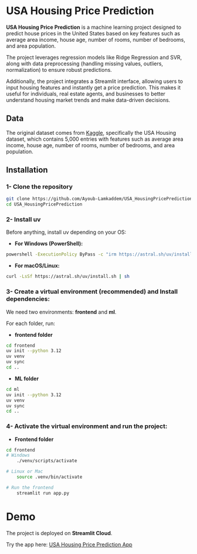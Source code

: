 # USA Housing Price Prediction

**USA Housing Price Prediction** is a machine learning project designed to predict house prices in the United States based on key features such as average area income, house age, number of rooms, number of bedrooms, and area population.

The project leverages regression models like Ridge Regression and SVR, along with data preprocessing (handling missing values, outliers, normalization) to ensure robust predictions.

Additionally, the project integrates a Streamlit interface, allowing users to input housing features and instantly get a price prediction. This makes it useful for individuals, real estate agents, and businesses to better understand housing market trends and make data-driven decisions.

## Data

The original dataset comes from [Kaggle](https://www.kaggle.com/datasets/farhankarim1/usa-house-prices), specifically the USA Housing dataset, which contains 5,000 entries with features such as average area income, house age, number of rooms, number of bedrooms, and area population.

## Installation

### 1- Clone the repository
```bash
git clone https://github.com/Ayoub-Lamkaddem/USA_HousingPricePrediction.git
cd USA_HousingPricePrediction
```

### 2- Install **uv**
Before anything, install uv depending on your OS:

- **For Windows (PowerShell):**
```bash
powershell -ExecutionPolicy ByPass -c "irm https://astral.sh/uv/install.ps1 | iex"
```
- **For macOS/Linux:**
```bash
curl -LsSf https://astral.sh/uv/install.sh | sh
```
### 3- Create a virtual environment (recommended) and Install dependencies:
We need two environments: **frontend** and **ml**.

For each folder, run:
- **frontend folder**
```bash
cd frontend
uv init --python 3.12
uv venv
uv sync
cd ..
```
- **ML folder**
```bash
cd ml
uv init --python 3.12
uv venv
uv sync
cd ..
```

### 4- Activate the virtual environment and run the project:
- **Frontend folder**
```bash
cd frontend
# Windows
    ./venv/scripts/activate

# Linux or Mac
    source .venv/bin/activate

# Run the frontend
    streamlit run app.py
```

# Demo

The project is deployed on **Streamlit Cloud**. 

Try the app here: [USA Housing Price Prediction App](https://usahousingpriceprediction-xbezkduhet8gpjzoynktkb.streamlit.app/)